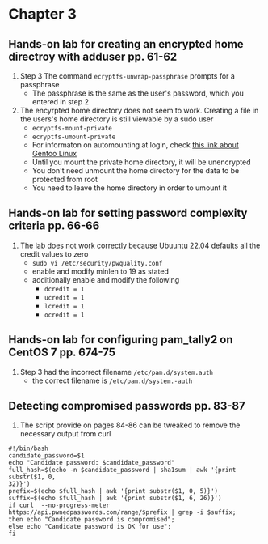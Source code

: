 # Chapter 3

## Hands-on lab for creating an encrypted home directroy with adduser pp. 61-62
1. Step 3 The command `ecryptfs-unwrap-passphrase` prompts for a passphrase
    - The passphrase is the same as the user's password, which you entered in step 2
2. The encyrpted home directory does not seem to work. Creating a file in the users's home directory is still viewable by a sudo user
    - `ecryptfs-mount-private`
    - `ecryptfs-umount-private`
    - For informaton on automounting at login, check [this link about Gentoo Linux](https://wiki.gentoo.org/wiki/Encrypt_a_home_directory_with_ECryptfs)
    - Until you mount the private home directory, it will be unencrypted
    - You don't need unmount the home directory for the data to be protected from root
    - You need to leave the home directory in order to umount it

## Hands-on lab for setting password complexity criteria pp. 66-66
1. The lab does not work correctly because Ubuuntu 22.04 defaults all the credit values to zero
    - `sudo vi /etc/security/pwquality.conf`
    - enable and modify minlen to 19 as stated
    - additionally enable and modify the following
        - `dcredit = 1`
        - `ucredit = 1`
        - `lcredit = 1`
        - `ocredit = 1`

## Hands-on lab for configuring pam_tally2 on CentOS 7 pp. 674-75
1. Step 3 had the incorrect filename `/etc/pam.d/system.auth`
    - the correct filename is `/etc/pam.d/system.-auth`

## Detecting compromised passwords pp. 83-87
1. The script provide on pages 84-86 can be tweaked to remove the necessary output from curl
```
#!/bin/bash
candidate_password=$1
echo "Candidate password: $candidate_password"
full_hash=$(echo -n $candidate_password | sha1sum | awk '{print substr($1, 0,
32)}')
prefix=$(echo $full_hash | awk '{print substr($1, 0, 5)}')
suffix=$(echo $full_hash | awk '{print substr($1, 6, 26)}')
if curl  --no-progress-meter https://api.pwnedpasswords.com/range/$prefix | grep -i $suffix;
then echo "Candidate password is compromised";
else echo "Candidate password is OK for use";
fi
```
